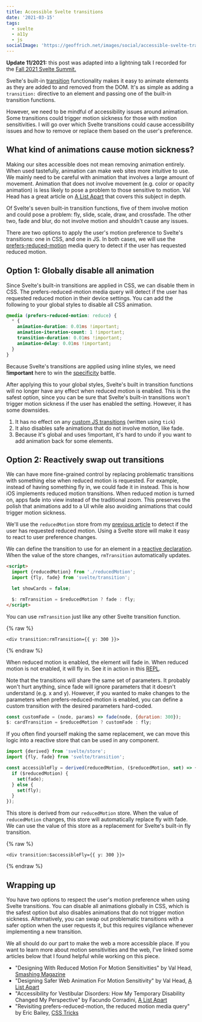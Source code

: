 ```yaml
---
title: Accessible Svelte transitions
date: '2021-03-15'
tags:
  - svelte
  - a11y
  - js
socialImage: 'https://geoffrich.net/images/social/accessible-svelte-transitions.png'
---
```


**Update 11/2021:** this post was adapted into a lightning talk I recorded for the [Fall 2021 Svelte Summit.](/posts/svelte-summit-2021/)

Svelte's built-in [transition](https://svelte.dev/tutorial/transition) functionality makes it easy to animate elements as they are added to and removed from the DOM. It's as simple as adding a `transition:` directive to an element and passing one of the built-in transition functions.

However, we need to be mindful of accessibility issues around animation. Some transitions could trigger motion sickness for those with motion sensitivities. I will go over which Svelte transitions could cause accessibility issues and how to remove or replace them based on the user's preference.

## What kind of animations cause motion sickness?

Making our sites accessible does not mean removing animation entirely. When used tastefully, animation can make web sites more intuitive to use. We mainly need to be careful with animation that involves a large amount of movement. Animation that does not involve movement (e.g. color or opacity animation) is less likely to pose a problem to those sensitive to motion. Val Head has a great article on [A List Apart](https://alistapart.com/article/designing-safer-web-animation-for-motion-sensitivity/) that covers this subject in depth.

Of Svelte's seven built-in transition functions, five of them involve motion and could pose a problem: fly, slide, scale, draw, and crossfade. The other two, fade and blur, do not involve motion and shouldn't cause any issues.

There are two options to apply the user's motion preference to Svelte's transitions: one in CSS, and one in JS. In both cases, we will use the [prefers-reduced-motion](https://developer.mozilla.org/en-US/docs/Web/CSS/@media/prefers-reduced-motion) media query to detect if the user has requested reduced motion.

## Option 1: Globally disable all animation

Since Svelte's built-in transitions are applied in CSS, we can disable them in CSS. The prefers-reduced-motion media query will detect if the user has requested reduced motion in their device settings. You can add the following to your global styles to disable all CSS animation.

```css
@media (prefers-reduced-motion: reduce) {
  * {
    animation-duration: 0.01ms !important;
    animation-iteration-count: 1 !important;
    transition-duration: 0.01ms !important;
    animation-delay: 0.01ms !important;
  }
}
```

Because Svelte's transitions are applied using inline styles, we need **!important** here to win the [specificity](https://developer.mozilla.org/en-US/docs/Web/CSS/Specificity) battle.

After applying this to your global styles, Svelte's built in transition functions will no longer have any effect when reduced motion is enabled. This is the safest option, since you can be sure that Svelte's built-in transitions won't trigger motion sickness if the user has enabled the setting. However, it has some downsides.

1. It has no effect on any [custom JS transitions](https://svelte.dev/tutorial/custom-js-transitions) (written using `tick`)
2. It also disables safe animations that do not involve motion, like fade.
3. Because it's global and uses !important, it's hard to undo if you want to add animation back for some elements.

## Option 2: Reactively swap out transitions

We can have more fine-grained control by replacing problematic transitions with something else when reduced motion is requested. For example, instead of having something fly in, we could fade it in instead. This is how iOS implements reduced motion transitions. When reduced motion is turned on, apps fade into view instead of the traditional zoom. This preserves the polish that animations add to a UI while also avoiding animations that could trigger motion sickness.

We'll use the `reducedMotion` store from my [previous article](/posts/svelte-prefers-reduced-motion-store/) to detect if the user has requested reduced motion. Using a Svelte store will make it easy to react to user preference changes.

We can define the transition to use for an element in a [reactive declaration](https://svelte.dev/tutorial/reactive-declarations). When the value of the store changes, `rmTransition` automatically updates.

```html
<script>
  import {reducedMotion} from './reducedMotion';
  import {fly, fade} from 'svelte/transition';

  let showCards = false;

  $: rmTransition = $reducedMotion ? fade : fly;
</script>
```

You can use `rmTransition` just like any other Svelte transition function.

{% raw %}

```svelte
<div transition:rmTransition={{ y: 300 }}>
```

{% endraw %}

When reduced motion is enabled, the element will fade in. When reduced motion is not enabled, it will fly in. See it in action in this [REPL](https://svelte.dev/repl/470f23fcce014693be8333016059c223?version=3.35.0).

Note that the transitions will share the same set of parameters. It probably won't hurt anything, since fade will ignore parameters that it doesn't understand (e.g. x and y). However, if you wanted to make changes to the parameters when prefers-reduced-motion is enabled, you can define a custom transition with the desired parameters hard-coded.

```js
const customFade = (node, params) => fade(node, {duration: 300});
$: cardTransition = $reducedMotion ? customFade : fly;
```

If you often find yourself making the same replacement, we can move this logic into a reactive store that can be used in any component.

```js
import {derived} from 'svelte/store';
import {fly, fade} from 'svelte/transition';

const accessibleFly = derived(reducedMotion, ($reducedMotion, set) => {
  if ($reducedMotion) {
    set(fade);
  } else {
    set(fly);
  }
});
```

This store is derived from our `reducedMotion` store. When the value of `reducedMotion` changes, this store will automatically replace fly with fade. We can use the value of this store as a replacement for Svelte's built-in fly transition.

{% raw %}

```svelte
<div transition:$accessibleFly={{ y: 300 }}>
```

{% endraw %}

## Wrapping up

You have two options to respect the user's motion preference when using Svelte transitions. You can disable all animations globally in CSS, which is the safest option but also disables animations that do not trigger motion sickness. Alternatively, you can swap out problematic transitions with a safer option when the user requests it, but this requires vigilance whenever implementing a new transition.

We all should do our part to make the web a more accessible place. If you want to learn more about motion sensitivities and the web, I've linked some articles below that I found helpful while working on this piece.

- "Designing With Reduced Motion For Motion Sensitivities" by Val Head, [Smashing Magazine](https://www.smashingmagazine.com/2020/09/design-reduced-motion-sensitivities/)
- "Designing Safer Web Animation For Motion Sensitivity" by Val Head, [A List Apart](https://alistapart.com/article/designing-safer-web-animation-for-motion-sensitivity/)
- "Accessibility for Vestibular Disorders: How My Temporary Disability Changed My Perspective" by Facundo Corradini, [A List Apart](https://alistapart.com/article/accessibility-for-vestibular/)
- "Revisiting prefers-reduced-motion, the reduced motion media query" by Eric Bailey, [CSS Tricks](https://css-tricks.com/revisiting-prefers-reduced-motion-the-reduced-motion-media-query/)
